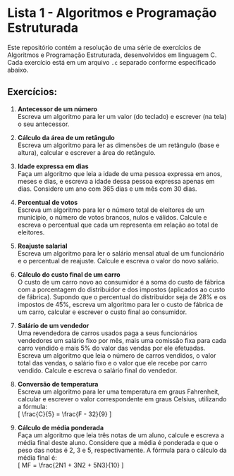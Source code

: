 
# Lista 1 - Algoritmos e Programação Estruturada

Este repositório contém a resolução de uma série de exercícios de Algoritmos e Programação Estruturada, desenvolvidos em linguagem C. Cada exercício está em um arquivo `.c` separado conforme especificado abaixo.

## Exercícios:

1. **Antecessor de um número**  
   Escreva um algoritmo para ler um valor (do teclado) e escrever (na tela) o seu antecessor.

2. **Cálculo da área de um retângulo**  
   Escreva um algoritmo para ler as dimensões de um retângulo (base e altura), calcular e escrever a área do retângulo.

3. **Idade expressa em dias**  
   Faça um algoritmo que leia a idade de uma pessoa expressa em anos, meses e dias, e escreva a idade dessa pessoa expressa apenas em dias. Considere um ano com 365 dias e um mês com 30 dias.

4. **Percentual de votos**  
   Escreva um algoritmo para ler o número total de eleitores de um município, o número de votos brancos, nulos e válidos. Calcule e escreva o percentual que cada um representa em relação ao total de eleitores.

5. **Reajuste salarial**  
   Escreva um algoritmo para ler o salário mensal atual de um funcionário e o percentual de reajuste. Calcule e escreva o valor do novo salário.

6. **Cálculo do custo final de um carro**  
   O custo de um carro novo ao consumidor é a soma do custo de fábrica com a porcentagem do distribuidor e dos impostos (aplicados ao custo de fábrica). Supondo que o percentual do distribuidor seja de 28% e os impostos de 45%, escreva um algoritmo para ler o custo de fábrica de um carro, calcular e escrever o custo final ao consumidor.

7. **Salário de um vendedor**  
   Uma revendedora de carros usados paga a seus funcionários vendedores um salário fixo por mês, mais uma comissão fixa para cada carro vendido e mais 5% do valor das vendas por ele efetuadas. Escreva um algoritmo que leia o número de carros vendidos, o valor total das vendas, o salário fixo e o valor que ele recebe por carro vendido. Calcule e escreva o salário final do vendedor.

8. **Conversão de temperatura**  
   Escreva um algoritmo para ler uma temperatura em graus Fahrenheit, calcular e escrever o valor correspondente em graus Celsius, utilizando a fórmula:  
   \[
   \frac{C}{5} = \frac{F - 32}{9}
   \]

9. **Cálculo de média ponderada**  
   Faça um algoritmo que leia três notas de um aluno, calcule e escreva a média final deste aluno. Considere que a média é ponderada e que o peso das notas é 2, 3 e 5, respectivamente. A fórmula para o cálculo da média final é:  
   \[
   MF = \frac{2N1 + 3N2 + 5N3}{10}
   \]

